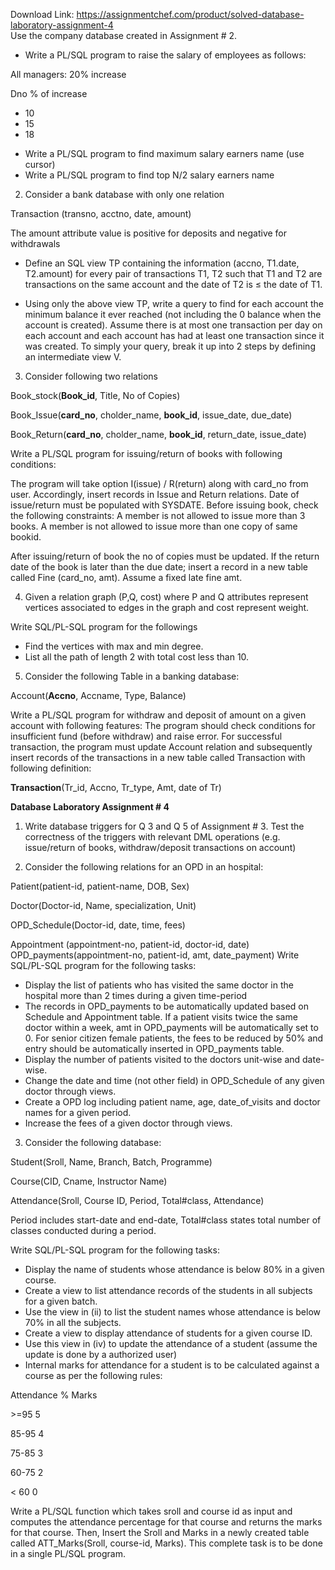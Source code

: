 Download Link: https://assignmentchef.com/product/solved-database-laboratory-assignment-4
<br>
Use the company database created in Assignment # 2.

<ul>

 <li>Write a PL/SQL program to raise the salary of employees as follows:</li>

</ul>

All managers: 20% increase

Dno        % of increase

<ul>

 <li>10</li>

 <li>15</li>

 <li>18</li>

</ul>




<ul>

 <li>Write a PL/SQL program to find maximum salary earners name (use cursor)</li>

 <li>Write a PL/SQL program to find top N/2 salary earners name</li>

</ul>

<strong> </strong>




<ol start="2">

 <li>Consider a bank database with only one relation</li>

</ol>

Transaction (transno, acctno, date, amount)

The amount attribute value is positive for deposits and negative for withdrawals

<ul>

 <li>Define an SQL view TP containing the information (accno, T1.date, T2.amount) for every pair of transactions T1, T2 such that T1 and T2 are transactions on the same account and   the date of T2 is  ≤ the date of T1.</li>

</ul>




<ul>

 <li>Using only the above view TP, write a query to find for each account the minimum balance it ever reached (not including the 0 balance when the account is created). Assume there is at most one transaction per day on each account and each account has had at least one transaction since it was created. To simply your query, break it up into 2 steps by defining an intermediate view V.</li>

</ul>




<ol start="3">

 <li>Consider following two relations</li>

</ol>

Book_stock(<strong>Book_id</strong>, Title, No of Copies)

Book_Issue(<strong>card_no</strong>, cholder_name, <strong>book_id</strong>, issue_date, due_date)

Book_Return(<strong>card_no</strong>, cholder_name, <strong>book_id</strong>, return_date, issue_date)




Write a PL/SQL program for issuing/return of books with following conditions:

The program will take option I(issue) / R(return) along with card_no from user. Accordingly, insert records in Issue and Return relations. Date of issue/return must be populated with SYSDATE. Before issuing book, check the following constraints:  A member is not allowed to issue more than 3 books. A member is not allowed to issue more than one copy of same bookid.

After issuing/return of book the no of copies must be updated. If the return date of the book is later than the due date; insert a record in a new table called Fine (card_no, amt). Assume a fixed late fine amt.

<ol start="4">

 <li>Given a relation graph (P,Q, cost) where P and Q attributes represent vertices associated to edges in the graph and cost represent weight.</li>

</ol>

Write SQL/PL-SQL program for the followings

<ul>

 <li>Find the vertices with max and min degree.</li>

 <li>List all the path of length 2 with total cost less than 10.</li>

</ul>

<ol start="5">

 <li>Consider the following Table in a banking database:</li>

</ol>

Account(<strong>Accno</strong>, Accname, Type, Balance)

Write a PL/SQL program for withdraw and deposit of amount on a given account with following features:  The program should check conditions for insufficient fund (before withdraw) and raise error. For successful transaction, the program must update Account relation and subsequently insert records of the transactions in a new table called Transaction with following definition:

<strong>                            Transaction</strong>(Tr_id, Accno, Tr_type, Amt, date of Tr)







<strong> </strong>

<strong> </strong>

<strong>Database Laboratory Assignment # 4 </strong>

<ol>

 <li>Write database triggers for Q 3 and Q 5 of Assignment # 3. Test the correctness of the triggers with relevant DML operations (e.g. issue/return of books, withdraw/deposit transactions on account)</li>

</ol>




<ol start="2">

 <li>Consider the following relations for an OPD in an hospital:</li>

</ol>

Patient(patient-id, patient-name, DOB, Sex)

Doctor(Doctor-id, Name, specialization, Unit)

OPD_Schedule(Doctor-id, date, time, fees)

Appointment (appointment-no, patient-id, doctor-id, date) OPD_payments(appointment-no, patient-id, amt, date_payment) Write SQL/PL-SQL program for the following tasks:

<ul>

 <li>Display the list of patients who has visited the same doctor in the hospital more than 2 times during a given time-period</li>

 <li>The records in OPD_payments to be automatically updated based on Schedule and Appointment table. If a patient visits twice the same doctor within a week, amt in OPD_payments will be automatically set to 0. For senior citizen female patients, the fees to be reduced by 50% and entry should be automatically inserted in OPD_payments table.</li>

 <li>Display the number of patients visited to the doctors unit-wise and date-wise.</li>

 <li>Change the date and time (not other field) in OPD_Schedule of any given doctor through views.</li>

 <li>Create a OPD log including patient name, age, date_of_visits and doctor names for a given period.</li>

 <li>Increase the fees of a given doctor through views.</li>

</ul>







<ol start="3">

 <li>Consider the following database:</li>

</ol>

Student(Sroll, Name, Branch, Batch, Programme)

Course(CID, Cname, Instructor Name)

Attendance(Sroll, Course ID, Period, Total#class, Attendance)

Period includes start-date and end-date, Total#class states total number of classes conducted during a period.

Write SQL/PL-SQL program for the following tasks:

<ul>

 <li>Display the name of students whose attendance is below 80% in a given course.</li>

 <li>Create a view to list attendance records of the students in all subjects for a given batch.</li>

 <li>Use the view in (ii) to list the student names whose attendance is below 70% in all the subjects.</li>

 <li>Create a view to display attendance of students for a given course ID.</li>

 <li>Use this view in (iv) to update the attendance of a student (assume the update is done by a authorized user)</li>

 <li>Internal marks for attendance for a student is to be calculated against a course as per the following rules:</li>

</ul>




Attendance % Marks

&gt;=95                5

85-95                4

75-85                3

60-75                2

&lt; 60                  0




Write a PL/SQL function which takes sroll and course id as input and computes the attendance percentage for that course and returns the marks for that course. Then, Insert the Sroll and Marks in a newly created table called ATT_Marks(Sroll, course-id, Marks). This complete task is to be done in a single PL/SQL program.


